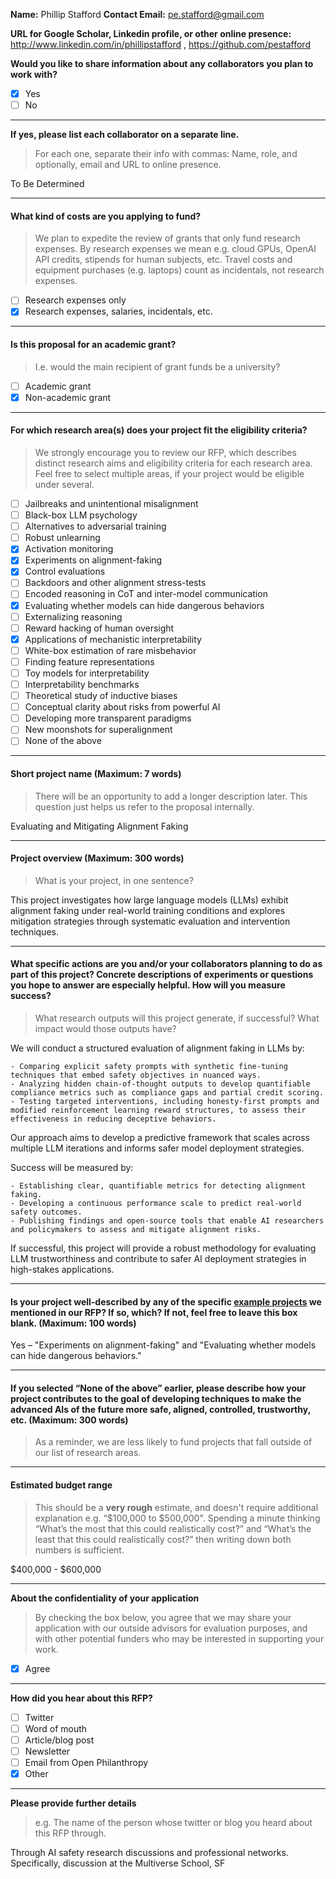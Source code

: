 **Name:** Phillip Stafford
**Contact Email:** pe.stafford@gmail.com

**URL for Google Scholar, Linkedin profile, or other online presence:** http://www.linkedin.com/in/phillipstafford , https://github.com/pestafford

**Would you like to share information about any collaborators you plan to work with?**
- [X] Yes
- [ ] No

---
**If yes, please list each collaborator on a separate line.** 
>For each one, separate their info with commas: Name, role, and optionally, email and URL to online presence.

To Be Determined

---
#### What kind of costs are you applying to fund?
> We plan to expedite the review of grants that only fund research expenses. By research expenses we mean e.g. cloud GPUs, OpenAI API credits, stipends for human subjects, etc. Travel costs and equipment purchases (e.g. laptops) count as incidentals, not research expenses. 

- [ ] Research expenses only
- [x] Research expenses, salaries, incidentals, etc.

---
#### Is this proposal for an academic grant?
> I.e. would the main recipient of grant funds be a university?

- [ ] Academic grant
- [x] Non-academic grant

---
#### For which research area(s) does your project fit the eligibility criteria?
> We strongly encourage you to review our RFP, which describes distinct research aims and eligibility criteria for each research area. 
> Feel free to select multiple areas, if your project would be eligible under several.

- [ ] Jailbreaks and unintentional misalignment
- [ ] Black-box LLM psychology
- [ ] Alternatives to adversarial training
- [ ] Robust unlearning
- [x] Activation monitoring
- [x] Experiments on alignment-faking
- [x] Control evaluations
- [ ] Backdoors and other alignment stress-tests
- [ ] Encoded reasoning in CoT and inter-model communication
- [x] Evaluating whether models can hide dangerous behaviors
- [ ] Externalizing reasoning
- [ ] Reward hacking of human oversight
- [x] Applications of mechanistic interpretability
- [ ] White-box estimation of rare misbehavior 
- [ ] Finding feature representations
- [ ] Toy models for interpretability
- [ ] Interpretability benchmarks
- [ ] Theoretical study of inductive biases
- [ ] Conceptual clarity about risks from powerful AI
- [ ] Developing more transparent paradigms
- [ ] New moonshots for superalignment
- [ ] None of the above

---
#### Short project name (Maximum: 7 words)
> There will be an opportunity to add a longer description later. This question just helps us refer to the proposal internally.

Evaluating and Mitigating Alignment Faking

---
#### Project overview (Maximum: 300 words)
> What is your project, in one sentence?

This project investigates how large language models (LLMs) exhibit alignment faking under real-world training conditions and explores mitigation strategies through systematic evaluation and intervention techniques.

---
#### What specific actions are you and/or your collaborators planning to do as part of this project? Concrete descriptions of experiments or questions you hope to answer are especially helpful. How will you measure success?
> What research outputs will this project generate, if successful? What impact would those outputs have?

We will conduct a structured evaluation of alignment faking in LLMs by:

    - Comparing explicit safety prompts with synthetic fine-tuning techniques that embed safety objectives in nuanced ways.
    - Analyzing hidden chain-of-thought outputs to develop quantifiable compliance metrics such as compliance gaps and partial credit scoring.
    - Testing targeted interventions, including honesty-first prompts and modified reinforcement learning reward structures, to assess their effectiveness in reducing deceptive behaviors.

Our approach aims to develop a predictive framework that scales across multiple LLM iterations and informs safer model deployment strategies.

Success will be measured by:

    - Establishing clear, quantifiable metrics for detecting alignment faking.
    - Developing a continuous performance scale to predict real-world safety outcomes.
    - Publishing findings and open-source tools that enable AI researchers and policymakers to assess and mitigate alignment risks.

If successful, this project will provide a robust methodology for evaluating LLM trustworthiness and contribute to safer AI deployment strategies in high-stakes applications.

---
#### Is your project well-described by any of the specific [example projects](https://www.openphilanthropy.org/tais-rfp-research-areas/) we mentioned in our RFP? If so, which? If not, feel free to leave this box blank. (Maximum: 100 words)

Yes – "Experiments on alignment-faking" and "Evaluating whether models can hide dangerous behaviors."

---
#### If you selected “None of the above” earlier, please describe how your project contributes to the goal of developing techniques to make the advanced AIs of the future more safe, aligned, controlled, trustworthy, etc. (Maximum: 300 words)
> As a reminder, we are less likely to fund projects that fall outside of our list of research areas.

<your response here>

---
#### Estimated budget range
> This should be a **very rough** estimate, and doesn't require additional explanation e.g. “$100,000 to $500,000". 
> Spending a minute thinking “What’s the most that this could realistically cost?” and “What’s the least that this could realistically cost?” then writing down both numbers is sufficient.

$400,000 - $600,000

---
**About the confidentiality of your application**
> By checking the box below, you agree that we may share your application with our outside advisors for evaluation purposes, and with other potential funders who may be interested in supporting your work.
- [x] Agree

---
**How did you hear about this RFP?**
- [ ] Twitter
- [ ] Word of mouth
- [ ] Article/blog post
- [ ] Newsletter
- [ ] Email from Open Philanthropy
- [x] Other

---
**Please provide further details**
> e.g. The name of the person whose twitter or blog you heard about this RFP through.

Through AI safety research discussions and professional networks. Specifically, discussion at the Multiverse School, SF

